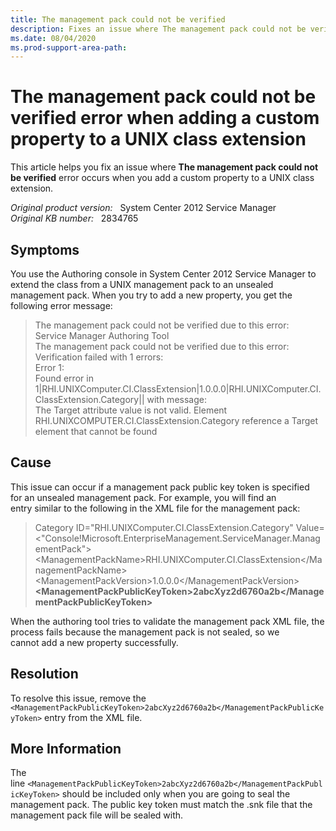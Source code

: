 ```yaml
---
title: The management pack could not be verified 
description: Fixes an issue where The management pack could not be verified error occurs when adding a custom property to a UNIX class extension.
ms.date: 08/04/2020
ms.prod-support-area-path:
---
```

# The management pack could not be verified error when adding a custom property to a UNIX class extension

This article helps you fix an issue where **The management pack could not be verified** error occurs when you add a custom property to a UNIX class extension.

_Original product version:_ &nbsp; System Center 2012 Service Manager  
_Original KB number:_ &nbsp; 2834765

## Symptoms

You use the Authoring console in System Center 2012 Service Manager to extend the class from a UNIX management pack to an unsealed management pack. When you try to add a new property, you get the following error message:

> The management pack could not be verified due to this error:  
> Service Manager Authoring Tool  
> The management pack could not be verified due to this error:  
> Verification failed with 1 errors:  
> Error 1:  
> Found error in
1|RHI.UNIXComputer.CI.ClassExtension|1.0.0.0|RHI.UNIXComputer.CI.ClassExtension.Category|| with message:  
> The Target attribute value is not valid. Element RHI.UNIXCOMPUTER.CI.ClassExtension.Category reference a Target element that cannot be found

## Cause

This issue can occur if a management pack public key token is specified for an unsealed management pack. For example, you will find an entry similar to the following in the XML file for the management pack:

> Category ID="RHI.UNIXComputer.CI.ClassExtension.Category" Value=\<"Console!Microsoft.EnterpriseManagement.ServiceManager.ManagementPack"> \<ManagementPackName>RHI.UNIXComputer.CI.ClassExtension\</ManagementPackName> \<ManagementPackVersion>1.0.0.0\</ManagementPackVersion> **\<ManagementPackPublicKeyToken>2abcXyz2d6760a2b\</ManagementPackPublicKeyToken>**

When the authoring tool tries to validate the management pack XML file, the process fails because the management pack is not sealed, so we cannot add a new property successfully.

## Resolution

To resolve this issue, remove the `<ManagementPackPublicKeyToken>2abcXyz2d6760a2b</ManagementPackPublicKeyToken>` entry from the XML file.

## More Information

The line `<ManagementPackPublicKeyToken>2abcXyz2d6760a2b</ManagementPackPublicKeyToken>` should be included only when you are going to seal the management pack. The public key token must match the .snk file that the management pack file will be sealed with.

